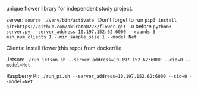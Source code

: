 unique flower library for independent study project.

server: `source ./venv/bin/activate `
Don't forget to run 
`pip3 install git+https://github.com/akirato0223/flower.git -U`
before 
`python3 server.py --server_address 10.197.152.62.6000 --rounds 3 --min_num_clients 1 --min_sample_size 1 --model Net`



Clients: Install flower(this repo) from dockerfile

Jetson: `./run_jetson.sh --server_address=10.197.152.62:6000 --cid=0 --model=Net`

Raspberry Pi: `./run_pi.sh --server_address=10.197.152.62:6000 --cid=0 --model=Net`


